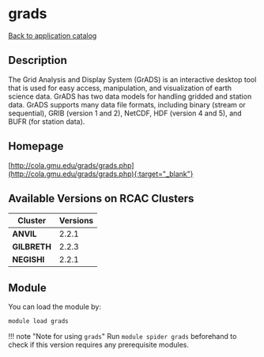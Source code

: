 # grads

[Back to application catalog](../app_catalog.md)

## Description

The Grid Analysis and Display System (GrADS) is an interactive desktop tool that is used for easy access, manipulation, and visualization of earth science data. GrADS has two data models for handling gridded and station data. GrADS supports many data file formats, including binary (stream or sequential), GRIB (version 1 and 2), NetCDF, HDF (version 4 and 5), and BUFR (for station data).

## Homepage

[http://cola.gmu.edu/grads/grads.php](http://cola.gmu.edu/grads/grads.php){:target="_blank"}

## Available Versions on RCAC Clusters

|Cluster|Versions|
|---|---|
**ANVIL**|2.2.1
**GILBRETH**|2.2.3
**NEGISHI**|2.2.1

## Module

You can load the module by:

```bash
module load grads
```

!!! note "Note for using `grads`"
    Run `module spider grads` beforehand to check if this version requires any prerequisite modules.
